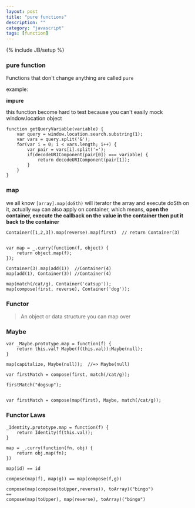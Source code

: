 ```yaml
---
layout: post
title: "pure functions"
description: ""
category: "javascript"
tags: [function]
---
```

{% include JB/setup %}

### pure function

Functions that don't change anything are called `pure`

example:

**impure**

this function become hard to test because you can't easily mock window.location object 

```
function getQueryVariable(variable) {
	var query = window.location.search.substring(1);
	var vars = query.split('&');
    for(var i = 0; i < vars.length; i++) {
		var pair = vars[i].split('=');
		if(decodeURIComponent(pair[0]) === variable) {
			return decodeURIComponent(pair[1]);
		}
	}
}

```


### map

we all know `[array].map(doSth)` will iterator the array and execute doSth on it, actually `map` can also apply on container, which means, **open the container, execute the callback on the value in the container then put it back to the container**

```
Container([1,2,3]).map(reverse).map(first)  // return Container(3)
```

```

var map = _.curry(function(f, object) {
	return object.map(f);
});

Container(3).map(add(1))  //Container(4)
map(add(1), Container(3)) //Container(4)

map(match(/cat/g), Container('catsup'));
map(compose(first, reverse), Container('dog'));
```

### Functor

> An object or data structure you can map over


### Maybe

```
var _Maybe.prototype.map = function(f) {
	return this.val? Maybe(f(this.val)):Maybe(null);
}

map(capitalize, Maybe(null));  //=> Maybe(null)
```

```
var firstMatch = compose(first, match(/cat/g));

firstMatch("dogsup");


var firstMatch = compose(map(first), Maybe, match(/cat/g));
```

### Functor Laws

```
_Identity.prototype.map = function(f) {
    return Identity(f(this.val));
}

map = _.curry(function(fn, obj) {
	return obj.map(fn);
})
```


```
map(id) == id

compose(map(f), map(g)) == map(compose(f,g))

compose(map(compose(toUpper,reverse)), toArray)("bingo")
==
compose(map(toUpper), map(reverse), toArray)("bingo")

```



